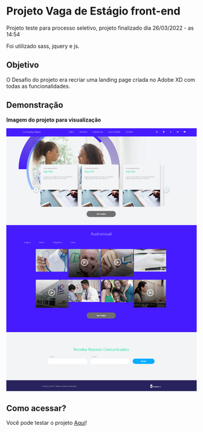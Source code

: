 # Projeto Vaga de Estágio front-end
Projeto teste para processo seletivo, projeto finalizado dia 26/03/2022 - as 14:54

Foi utilizado sass, jquery e js.




## Objetivo

O Desafio do projeto era recriar uma landing page criada no Adobe XD com todas as funcionalidades.



## Demonstração

**Imagem do projeto para visualização**

![](./demo/screenshot-health-project-intern.netlify.app-2022.04.27-21_25_12.png)

## Como acessar?

Você pode testar o projeto [Aqui](https://health-project-intern.netlify.app/)!
